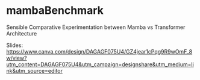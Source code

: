 # mambaBenchmark
Sensible Comparative Experimentation between Mamba vs Transformer Architecture

Slides: https://www.canva.com/design/DAGAGF075U4/GZ4jear1cPqg9R9wOmF_8w/view?utm_content=DAGAGF075U4&utm_campaign=designshare&utm_medium=link&utm_source=editor



